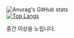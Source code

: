 ![Anurag's GitHub stats](https://github-readme-stats.vercel.app/api?username=patrick0422&show_icons=true&theme=nightowl)  
[![Top Langs](https://github-readme-stats.vercel.app/api/top-langs/?username=patrick0422)](https://github.com/anuraghazra/github-readme-stats)  

중간 이상을 노립니다.
